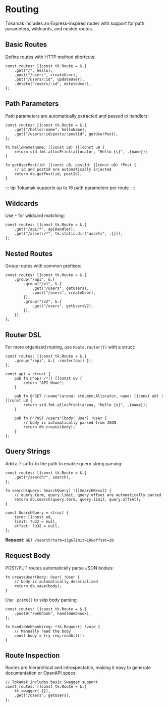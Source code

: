 # Routing

Tokamak includes an Express-inspired router with support for path parameters, wildcards, and nested routes.

## Basic Routes

Define routes with HTTP method shortcuts:

```zig
const routes: []const tk.Route = &.{
    .get("/", hello),
    .post("/users", createUser),
    .put("/users/:id", updateUser),
    .delete("/users/:id", deleteUser),
};
```

## Path Parameters

Path parameters are automatically extracted and passed to handlers:

```zig
const routes: []const tk.Route = &.{
    .get("/hello/:name", helloName),
    .get("/users/:id/posts/:postId", getUserPost),
};

fn helloName(name: []const u8) ![]const u8 {
    return std.fmt.allocPrint(allocator, "Hello {s}", .{name});
}

fn getUserPost(id: []const u8, postId: []const u8) !Post {
    // id and postId are automatically injected
    return db.getPost(id, postId);
}
```

::: tip
Tokamak supports up to 16 path parameters per route.
:::

## Wildcards

Use `*` for wildcard matching:

```zig
const routes: []const tk.Route = &.{
    .get("/api/*", apiHandler),
    .get("/assets/*", tk.static.dir("assets", .{})),
};
```

## Nested Routes

Group routes with common prefixes:

```zig
const routes: []const tk.Route = &.{
    .group("/api", &.{
        .group("/v1", &.{
            .get("/users", getUsers),
            .post("/users", createUser),
        }),
        .group("/v2", &.{
            .get("/users", getUsersV2),
        }),
    }),
};
```

## Router DSL

For more organized routing, use `Route.router(T)` with a struct:

```zig
const routes: []const tk.Route = &.{
    .group("/api", &.{ .router(api) }),
};

const api = struct {
    pub fn @"GET /"() []const u8 {
        return "API Home";
    }

    pub fn @"GET /:name"(arena: std.mem.Allocator, name: []const u8) ![]const u8 {
        return std.fmt.allocPrint(arena, "Hello {s}", .{name});
    }

    pub fn @"POST /users"(body: User) !User {
        // body is automatically parsed from JSON
        return db.create(body);
    }
};
```

## Query Strings

Add a `?` suffix to the path to enable query string parsing:

```zig
const routes: []const tk.Route = &.{
    .get("/search?", search),
};

fn search(query: SearchQuery) ![]SearchResult {
    // query.term, query.limit, query.offset are automatically parsed
    return db.search(query.term, query.limit, query.offset);
}

const SearchQuery = struct {
    term: []const u8,
    limit: ?u32 = null,
    offset: ?u32 = null,
};
```

**Request:** `GET /search?term=zig&limit=10&offset=20`

## Request Body

POST/PUT routes automatically parse JSON bodies:

```zig
fn createUser(body: User) !User {
    // body is automatically deserialized
    return db.save(body);
}
```

Use `.post0()` to skip body parsing:

```zig
const routes: []const tk.Route = &.{
    .post0("/webhook", handleWebhook),
};

fn handleWebhook(req: *tk.Request) !void {
    // Manually read the body
    const body = try req.readAll();
}
```

## Route Inspection

Routes are hierarchical and introspectable, making it easy to generate documentation or OpenAPI specs:

```zig
// Tokamak includes basic Swagger support
const routes: []const tk.Route = &.{
    tk.swagger(.{}),
    .get("/users", getUsers),
};
```
